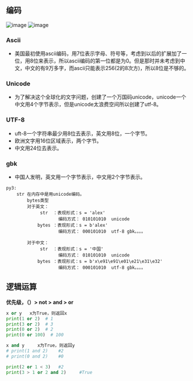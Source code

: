 ## 编码
![image](https://github.com/billy98/youdaoyun-images/blob/master/images/%E7%BC%96%E7%A0%81.png)
![image](https://note.youdao.com/yws/api/personal/file/WEB111cbdae92bd501c23d1223c79484111?method=download&shareKey=2d0a9a533b17ca2446abdda3934ccb64)
### Ascii
- 美国最初使用ascii编码，用7位表示字母、符号等，考虑到以后的扩展加了一位，用8位来表示，所以ascii编码的第一位都是为0。但是那时并未考虑到中文，中文的有9万多字，而ascii只能表示256(2的8次方)，所以8位是不够的。
### Unicode 
- 为了解决这个全球化的文字问题，创建了一个万国码unicode，unicode一个中文用4个字节表示，但是unicode太浪费空间所以创建了utf-8。
### UTF-8
- uft-8一个字符串最少用8位去表示，英文用8位，一个字节。
- 欧洲文字用16位区域表示，两个字节。
- 中文用24位去表示。
### gbk
- 中国人发明，英文用一个字节表示，中文用2个字节表示。
```
py3:
    str 在内存中是用unicode编码。
        bytes类型
        对于英文：
             str  ：表现形式：s = 'alex'
                    编码方式： 010101010  unicode
            bytes ：表现形式：s = b'alex'
                    编码方式： 000101010  utf-8 gbk。。。。

        对于中文：
             str  ：表现形式：s = '中国'
                    编码方式： 010101010  unicode
            bytes ：表现形式：s = b'x\e91\e91\e01\e21\e31\e32'
                    编码方式： 000101010  utf-8 gbk。。。。
```


## 逻辑运算
**优先级，（）> not > and > or**
```python
x or y   x为True，则返回x
print(1 or 2)  # 1
print(3 or 2)  # 3
print(0 or 2)  # 2
print(0 or 100)  # 100
```

```python
x and y     x为True，则返回y
# print(1 and 2)    #2
# print(0 and 2)    #0
```
```python
print(2 or 1 < 3)   #2
print(3 > 1 or 2 and 2)     #True
```